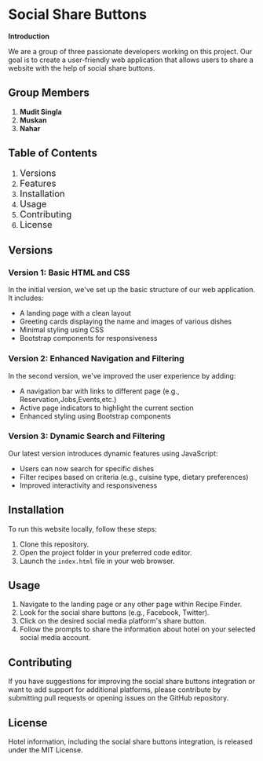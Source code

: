 # Social Share Buttons

**Introduction**

We are a group of three passionate developers working on this project. Our goal is to create a user-friendly web application that allows users to share a website with the help of social share buttons.

## Group Members

1. **Mudit Singla**
2. **Muskan**
3. **Nahar**

## Table of Contents

1. <span style="font-size: 18px;">Versions</span>
2. <span style="font-size: 18px;">Features</span>
3. <span style="font-size: 18px;">Installation</span>
4. <span style="font-size: 18px;">Usage</span>
5. <span style="font-size: 18px;">Contributing</span>
6. <span style="font-size: 18px;">License</span>

## Versions

### Version 1: Basic HTML and CSS

In the initial version, we've set up the basic structure of our web application. It includes:

- A landing page with a clean layout
- Greeting cards displaying the name and images of various dishes
- Minimal styling using CSS
- Bootstrap components for responsiveness

### Version 2: Enhanced Navigation and Filtering

In the second version, we've improved the user experience by adding:

- A navigation bar with links to different page (e.g., Reservation,Jobs,Events,etc.)
- Active page indicators to highlight the current section
- Enhanced styling using Bootstrap components

### Version 3: Dynamic Search and Filtering

Our latest version introduces dynamic features using JavaScript:

- Users can now search for specific dishes
- Filter recipes based on criteria (e.g., cuisine type, dietary preferences)
- Improved interactivity and responsiveness

## Installation

To run this website locally, follow these steps:

1. Clone this repository.
2. Open the project folder in your preferred code editor.
3. Launch the `index.html` file in your web browser.

## Usage

1. Navigate to the landing page or any other page within Recipe Finder.
2. Look for the social share buttons (e.g., Facebook, Twitter).
3. Click on the desired social media platform's share button.
4. Follow the prompts to share the information about hotel on your selected social media account.

## Contributing

If you have suggestions for improving the social share buttons integration or want to add support for additional platforms, please contribute by submitting pull requests or opening issues on the GitHub repository.

## License

Hotel information, including the social share buttons integration, is released under the MIT License.